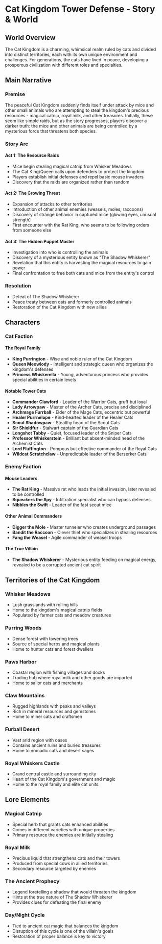 # Cat Kingdom Tower Defense - Story & World

## World Overview

The Cat Kingdom is a charming, whimsical realm ruled by cats and divided into distinct territories, each with its own unique environment and challenges. For generations, the cats have lived in peace, developing a prosperous civilization with different roles and specialties.

## Main Narrative

### Premise
The peaceful Cat Kingdom suddenly finds itself under attack by mice and other small animals who are attempting to steal the kingdom's precious resources - magical catnip, royal milk, and other treasures. Initially, these seem like simple raids, but as the story progresses, players discover a darker truth: the mice and other animals are being controlled by a mysterious force that threatens both species.

### Story Arc

#### Act 1: The Resource Raids
- Mice begin stealing magical catnip from Whisker Meadows
- The Cat King/Queen calls upon defenders to protect the kingdom
- Players establish initial defenses and repel basic mouse invaders
- Discovery that the raids are organized rather than random

#### Act 2: The Growing Threat
- Expansion of attacks to other territories
- Introduction of other animal enemies (weasels, moles, raccoons)
- Discovery of strange behavior in captured mice (glowing eyes, unusual strength)
- First encounter with the Rat King, who seems to be following orders from someone else

#### Act 3: The Hidden Puppet Master
- Investigation into who is controlling the animals
- Discovery of a mysterious entity known as "The Shadow Whiskerer"
- Revelation that this entity is harvesting the magical resources to gain power
- Final confrontation to free both cats and mice from the entity's control

### Resolution
- Defeat of The Shadow Whiskerer
- Peace treaty between cats and formerly controlled animals
- Restoration of the Cat Kingdom with new allies

## Characters

### Cat Faction

#### The Royal Family
- **King Purrington** - Wise and noble ruler of the Cat Kingdom
- **Queen Meowlody** - Intelligent and strategic queen who organizes the kingdom's defenses
- **Princess Whiskerella** - Young, adventurous princess who provides special abilities in certain levels

#### Notable Tower Cats
- **Commander Clawford** - Leader of the Warrior Cats, gruff but loyal
- **Lady Arrowpaw** - Master of the Archer Cats, precise and disciplined
- **Archmage Furrball** - Elder of the Mage Cats, eccentric but powerful
- **Healer Purrnelope** - Kind-hearted leader of the Healer Cats
- **Scout Shadowpaw** - Stealthy head of the Scout Cats
- **Sir Shieldfur** - Stalwart captain of the Guardian Cats
- **Longshot Tabby** - Quiet, focused leader of the Sniper Cats
- **Professor Whiskerstein** - Brilliant but absent-minded head of the Alchemist Cats
- **Lord Fluffington** - Pompous but effective commander of the Royal Cats
- **Wildcat Scratchclaw** - Unpredictable leader of the Berserker Cats

### Enemy Faction

#### Mouse Leaders
- **The Rat King** - Massive rat who leads the initial invasion, later revealed to be controlled
- **Squeakers the Spy** - Infiltration specialist who can bypass defenses
- **Nibbles the Swift** - Leader of the fast scout mice

#### Other Animal Commanders
- **Digger the Mole** - Master tunneler who creates underground passages
- **Bandit the Raccoon** - Clever thief who specializes in stealing resources
- **Fang the Weasel** - Agile commander of weasel troops

#### The True Villain
- **The Shadow Whiskerer** - Mysterious entity feeding on magical energy, revealed to be a corrupted ancient cat spirit

## Territories of the Cat Kingdom

### Whisker Meadows
- Lush grasslands with rolling hills
- Home to the kingdom's magical catnip fields
- Populated by farmer cats and meadow creatures

### Purring Woods
- Dense forest with towering trees
- Source of special herbs and magical plants
- Home to hunter cats and forest dwellers

### Paws Harbor
- Coastal region with fishing villages and docks
- Trading hub where royal milk and other goods are imported
- Home to sailor cats and merchants

### Claw Mountains
- Rugged highlands with peaks and valleys
- Rich in mineral resources and gemstones
- Home to miner cats and craftsmen

### Furball Desert
- Vast arid region with oases
- Contains ancient ruins and buried treasures
- Home to nomadic cats and desert sages

### Royal Whiskers Castle
- Grand central castle and surrounding city
- Heart of the Cat Kingdom's government and magic
- Home to the royal family and elite cat units

## Lore Elements

### Magical Catnip
- Special herb that grants cats enhanced abilities
- Comes in different varieties with unique properties
- Primary resource the enemies are initially stealing

### Royal Milk
- Precious liquid that strengthens cats and their towers
- Produced from special cows in allied territories
- Secondary resource targeted by enemies

### The Ancient Prophecy
- Legend foretelling a shadow that would threaten the kingdom
- Hints at the true nature of The Shadow Whiskerer
- Provides clues for defeating the final enemy

### Day/Night Cycle
- Tied to ancient cat magic that balances the kingdom
- Disruption of this cycle is one of the villain's goals
- Restoration of proper balance is key to victory
